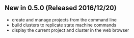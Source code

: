 ## New in 0.5.0 (Released 2016/12/20)

* create and manage projects from the command line
* build clusters to replicate state machine commands
* display the current project and cluster in the web browser
